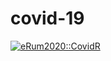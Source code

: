 # covid-19

<a href="https://milano-r.github.io/erum2020-covidr-contest/fanelli-covid-19-italy-dashboard.html"><img src="https://badgen.net/https/runkit.io/erum2020-covidr/badge/branches/master/fanelli-covid-19-italy-dashboard?cache=300" alt="eRum2020::CovidR"/></a>
